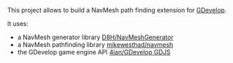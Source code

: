 This project allows to build a NavMesh path finding extension for [GDevelop](https://gdevelop.io/).

It uses:
- a NavMesh generator library [D8H/NavMeshGenerator](https://github.com/D8H/NavMeshGenerator)
- a NavMesh pathfinding library [mikewesthad/navmesh](https://github.com/mikewesthad/navmesh)
- the GDevelop game engine API [4ian/GDevelop GDJS](https://github.com/4ian/GDevelop/tree/master/GDJS)
